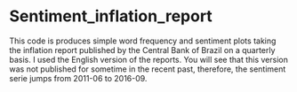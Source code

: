 # Sentiment_inflation_report
This code is produces simple word frequency and sentiment plots taking the inflation report published by the Central Bank of Brazil  on a quarterly basis. 
I used the English version of the reports. You will see that this version was not published for sometime in the recent past, therefore, the sentiment serie jumps from 2011-06 to  2016-09.



